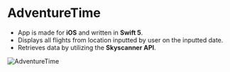 # AdventureTime
- App is made for **iOS** and written in **Swift 5**. 
- Displays all flights from location inputted by user on the inputted date.
- Retrieves data by utilizing the **Skyscanner API**.

![AdventureTime](https://media.giphy.com/media/gH8QbWHK0A9I5Pe5OH/giphy.gif)
